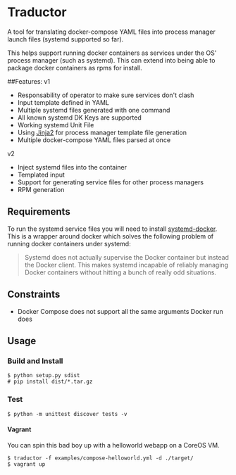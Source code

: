 # Traductor

A tool for translating docker-compose YAML files into process manager launch files (systemd supported so far).

This helps support running docker containers as services under the OS' process manager (such as systemd).
This can extend into being able to package docker containers as rpms for install.

##Features:
v1
- Responsability of operator to make sure services don't clash
- Input template defined in YAML
- Multiple systemd files generated with one command
- All known systemd DK Keys are supported
- Working systemd Unit File
- Using [Jinja2](http://jinja.pocoo.org/) for process manager template file generation
- Multiple docker-compose YAML files parsed at once

v2
- Inject systemd files into the container
- Templated input
- Support for generating service files for other process managers
- RPM generation

## Requirements
To run the systemd service files you will need to install [systemd-docker](https://github.com/ibuildthecloud/systemd-docker). This is a wrapper around docker which solves the following problem of running docker containers under systemd:
> Systemd does not actually supervise the Docker container but instead the Docker client. This makes systemd incapable of reliably managing Docker containers without hitting a bunch of really odd situations.

## Constraints
- Docker Compose does not support all the same arguments Docker run does

## Usage

### Build and Install

    $ python setup.py sdist
    # pip install dist/*.tar.gz

### Test

    $ python -m unittest discover tests -v

#### Vagrant

You can spin this bad boy up with a helloworld webapp on a CoreOS VM.

    $ traductor -f examples/compose-helloworld.yml -d ./target/
    $ vagrant up
